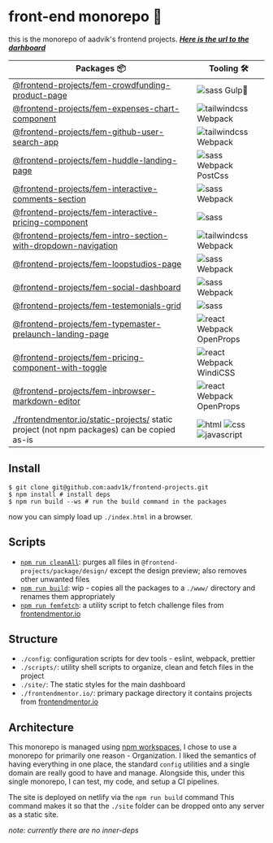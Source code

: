 # front-end monorepo 🗿

this is the monorepo of aadvik's frontend projects. **_[Here is the url to the darhboard](https://aadv1k-frontend.netlify.app)_**

| Packages 📦                                                                                                                       | Tooling 🛠️                   |
| --------------------------------------------------------------------------------------------------------------------------------- | ---------------------------- |
| [@frontend-projects/fem-crowdfunding-product-page](./frontendmentor.io/fem-crowdfunding-product-page/)                            | ![sass] Gulp🥤               |
| [@frontend-projects/fem-expenses-chart-component](./frontendmentor.io/fem-expenses-chart-component/)                              | ![tailwindcss] Webpack       |
| [@frontend-projects/fem-github-user-search-app](./frontendmentor.io/fem-github-user-search-app/)                                  | ![tailwindcss] Webpack       |
| [@frontend-projects/fem-huddle-landing-page](./frontendmentor.io/fem-huddle-landing-page/)                                        | ![sass] Webpack PostCss      |
| [@frontend-projects/fem-interactive-comments-section](./frontendmentor.io/fem-interactive-comments-section/)                      | ![sass] Webpack              |
| [@frontend-projects/fem-interactive-pricing-component](./frontendmentor.io/fem-interactive-pricing-component/)                    | ![sass]                      |
| [@frontend-projects/fem-intro-section-with-dropdown-navigation](./frontendmentor.io/fem-intro-section-with-dropdown-navigation/)  | ![tailwindcss] Webpack       |
| [@frontend-projects/fem-loopstudios-page](./frontendmentor.io/fem-loopstudios-page/)                                              | ![sass] Webpack              |
| [@frontend-projects/fem-social-dashboard](./frontendmentor.io/fem-social-dashboard/)                                              | ![sass] Webpack              |
| [@frontend-projects/fem-testemonials-grid](./frontendmentor.io/fem-testemonials-grid/)                                            | ![sass]                      |
| [@frontend-projects/fem-typemaster-prelaunch-landing-page](./frontendmentor.io/fem-typemaster-prelaunch-landing-page/)            | ![react] Webpack OpenProps   |
| [@frontend-projects/fem-pricing-component-with-toggle](./frontendmentor.io/fem-pricing-component-with-toggle/)                    | ![react] Webpack WindiCSS    |
| [@frontend-projects/fem-inbrowser-markdown-editor](./frontendmentor.io/fem-inbrowser-markdown-editor)                             | ![react] Webpack OpenProps   |
| [./frontendmentor.io/static-projects/](./frontendmentor.io/static-projects) static project (not npm packages) can be copied as-is | ![html] ![css] ![javascript] |

## Install

```shell
$ git clone git@github.com:aadv1k/frontend-projects.git
$ npm install # install deps
$ npm run build --ws # run the build command in the packages
```

now you can simply load up `./index.html` in a browser.

## Scripts

- [`npm run cleanAll`](./scripts/cleanUp.sh): purges all files in `@frontend-projects/package/design/` except the design preview; also removes other unwanted files
- [`npm run build`](./scripts/deploy.sh): wip - copies all the packages to a `./www/` directory and renames them appropriately
- [`npm run femfetch`](./scripts/femfetch.sh): a utility script to fetch challenge files from [frontendmentor.io](https://frontendmentor.io)

## Structure

- `./config`: configuration scripts for dev tools - eslint, webpack, prettier
- `./scripts/`: utility shell scripts to organize, clean and fetch files in the project
- `./site/`: The static styles for the main dashboard
- `./frontendmentor.io/`: primary package directory it contains projects from [frontendmentor.io](https://frontendmentor.io)

## Architecture

This monorepo is managed using [npm workspaces](https://docs.npmjs.com/cli/v7/using-npm/workspaces), I chose to use
a monorepo for primarily one reason - Organization. I liked the semantics of
having everything in one place, the standard `config` utilities and a single
domain are really good to have and manage.
Alongside this, under this single monorepo, I can test, my code, and setup a CI pipelines.

The site is deployed on netlify via the `npm run build` command This command makes it so that the `./site` folder can be dropped onto any server as a static site.

_note: currently there are no inner-deps_

[react]: https://img.shields.io/badge/react-20232a?style=flat&logo=react&logocolor=61dafb
[tailwindcss]: https://img.shields.io/badge/tailwind_css-38b2ac?style=flat&logo=tailwind-css&logocolor=white
[sass]: https://img.shields.io/badge/sass-cc6699?style=flat&logo=sass&logocolor=white
[html]: https://img.shields.io/badge/html-239120?style=flat&logo=html5&logocolor=white
[css]: https://img.shields.io/badge/css-239120?&style=flat&logo=css3&logocolor=white
[javascript]: https://img.shields.io/badge/javascript-323330?style=flat&logo=javascript&logocolor=f7df1e
